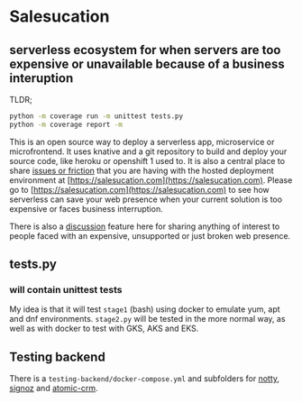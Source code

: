 # Salesucation

## serverless ecosystem for when servers are too expensive or unavailable because of a business interuption

TLDR;

```bash
python -m coverage run -m unittest tests.py
python -m coverage report -m
```

This is an open source way to deploy a serverless app, microservice or microfrontend. It uses knative and a git repository to build and deploy your source code, like heroku or openshift 1 used to. It is also a central place to share [issues or friction](https://github.com/salesucation/salesucation/issues) that you are having with the hosted deployment environment at [https://salesucation.com](https://salesucation.com). Please go to [https://salesucation.com](https://salesucation.com) to see how serverless can save your web presence when your current solution is too expensive or faces business interruption.

There is also a [discussion](https://github.com/salesucation/salesucation/discussions) feature here for sharing anything of interest to people faced with an expensive, unsupported or just broken web presence.

## tests.py

### will contain unittest tests

My idea is that it will test `stage1` (bash) using docker to emulate yum, apt and dnf environments. `stage2.py` will be tested in the more normal way, as well as with docker to test with GKS, AKS and EKS.

## Testing backend

There is a `testing-backend/docker-compose.yml` and subfolders for [notty](https://github.com/JCarlosLucio/notty), [signoz](https://github.com/SigNoz/signoz/) and [atomic-crm](https://github.com/marmelab/atomic-crm). 
